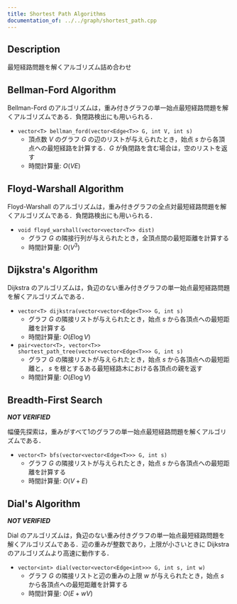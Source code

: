 ```yaml
---
title: Shortest Path Algorithms
documentation_of: ../../graph/shortest_path.cpp
---
```


## Description

最短経路問題を解くアルゴリズム詰め合わせ

## Bellman-Ford Algorithm

Bellman-Ford のアルゴリズムは，重み付きグラフの単一始点最短経路問題を解くアルゴリズムである．負閉路検出にも用いられる．

- `vector<T> bellman_ford(vector<Edge<T>> G, int V, int s)`
    - 頂点数 $V$ のグラフ $G$ の辺のリストが与えられたとき，始点 $s$ から各頂点への最短経路を計算する．$G$ が負閉路を含む場合は，空のリストを返す
    - 時間計算量: $O(VE)$

## Floyd-Warshall Algorithm

Floyd-Warshall のアルゴリズムは，重み付きグラフの全点対最短経路問題を解くアルゴリズムである．負閉路検出にも用いられる．

- `void floyd_warshall(vector<vector<T>> dist)`
    - グラフ $G$ の隣接行列が与えられたとき，全頂点間の最短距離を計算する
    - 時間計算量: $O(V^3)$

## Dijkstra's Algorithm

Dijkstra のアルゴリズムは，負辺のない重み付きグラフの単一始点最短経路問題を解くアルゴリズムである．

- `vector<T> dijkstra(vector<vector<Edge<T>>> G, int s)`
    - グラフ $G$ の隣接リストが与えられたとき，始点 $s$ から各頂点への最短距離を計算する
    - 時間計算量: $O(E \log V)$
- `pair<vector<T>, vector<T>> shortest_path_tree(vector<vector<Edge<T>>> G, int s)`
    - グラフ $G$ の隣接リストが与えられたとき，始点 $s$ から各頂点への最短距離と， $s$ を根とするある最短経路木における各頂点の親を返す
    - 時間計算量: $O(E \log V)$

## Breadth-First Search

***NOT VERIFIED***

幅優先探索は，重みがすべて1のグラフの単一始点最短経路問題を解くアルゴリズムである．

- `vector<T> bfs(vector<vector<Edge<T>>> G, int s)`
    - グラフ $G$ の隣接リストが与えられたとき，始点 $s$ から各頂点への最短距離を計算する
    - 時間計算量: $O(V + E)$

## Dial's Algorithm

***NOT VERIFIED***

Dial のアルゴリズムは，負辺のない重み付きグラフの単一始点最短経路問題を解くアルゴリズムである．辺の重みが整数であり，上限が小さいときに Dijkstra のアルゴリズムより高速に動作する．

- `vector<int> dial(vector<vector<Edge<int>>> G, int s, int w)`
    - グラフ $G$ の隣接リストと辺の重みの上限 $w$ が与えられたとき，始点 $s$ から各頂点への最短距離を計算する
    - 時間計算量: $O(E + wV)$